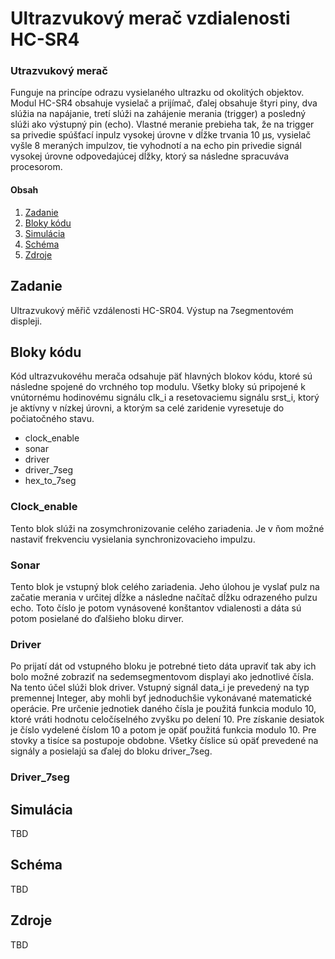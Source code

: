 # Ultrazvukový merač vzdialenosti HC-SR4

### Utrazvukový merač
Funguje na princípe odrazu vysielaného ultrazku od okolitých objektov. Modul HC-SR4 obsahuje vysielač a prijímač, ďalej obsahuje štyri piny, dva slúžia na napájanie, tretí slúži na zahájenie merania (trigger) a posledný slúži ako výstupný pin (echo). Vlastné meranie prebieha tak, že na trigger sa privedie spúšťací inpulz vysokej úrovne v dĺžke trvania 10 µs, vysielač vyšle 8 meraných impulzov, tie vyhodnotí a na echo pin privedie signál vysokej úrovne odpovedajúcej dĺžky, ktorý sa následne spracuváva procesorom.

#### Obsah

1. [Zadanie](#Zadanie)
2. [Bloky kódu](#Bloky-kódu)
3. [Simulácia](#Simulácia)
4. [Schéma](#Schéma)
5. [Zdroje](#Zdroje)


## Zadanie

Ultrazvukový měřič vzdálenosti HC-SR04. Výstup na 7segmentovém displeji.

## Bloky kódu

Kód ultrazvukovéhu merača odsahuje päť hlavných blokov kódu, ktoré sú následne spojené do vrchného top modulu. Všetky bloky sú pripojené k vnútornému hodinovému signálu clk_i a resetovaciemu signálu srst_i, ktorý je aktívny v nízkej úrovni, a ktorým sa celé zaridenie vyresetuje do počiatočného stavu. 
- clock_enable
- sonar
- driver
- driver_7seg
- hex_to_7seg

### Clock_enable
Tento blok slúži na zosymchronizovanie celého zariadenia. Je v ňom možné nastaviť frekvenciu vysielania synchronizovacieho impulzu.

### Sonar
Tento blok je vstupný blok celého zariadenia. Jeho úlohou je vyslať pulz na začatie merania v určitej dĺžke a následne načítač dĺžku odrazeného pulzu echo. Toto číslo je potom vynásovené konštantov vdialenosti a dáta sú potom posielané do ďalšieho bloku dirver.

### Driver
Po prijatí dát od vstupného bloku je potrebné tieto dáta upraviť tak aby ich bolo možné zobraziť na sedemsegmentovom displayi ako jednotlivé čísla. Na tento účel slúži blok driver. Vstupný signál data_i je prevedený na typ premennej Integer, aby mohli byť jednoduchšie vykonávané matematické operácie. Pre určenie jednotiek daného čísla je použitá funkcia modulo 10, ktoré vráti hodnotu celočíselného zvyšku po delení 10. Pre získanie desiatok je číslo vydelené číslom 10 a potom je opäť použitá funkcia modulo 10. Pre stovky a tisíce sa postupoje obdobne. Všetky číslice sú opäť prevedené na signály a posielajú sa ďalej do bloku driver_7seg. 

### Driver_7seg


###




## Simulácia

TBD


## Schéma

TBD


## Zdroje

TBD
